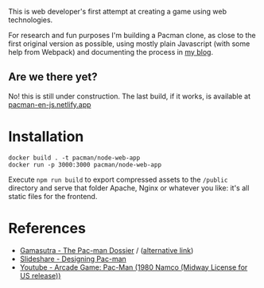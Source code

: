 This is web developer's first attempt at creating a game using web technologies.

For research and fun purposes I'm building a Pacman clone, as close to the first original version as possible, using mostly plain Javascript (with some help from Webpack) and documenting the process in [my blog](https://eliasdorigoni.com/categories/pacman).

## Are we there yet?
No! this is still under construction. The last build, if it works, is available at [pacman-en-js.netlify.app](https://pacman-en-js.netlify.app/)

# Installation

```shell
docker build . -t pacman/node-web-app
docker run -p 3000:3000 pacman/node-web-app
```

Execute `npm run build` to export compressed assets to the `/public` directory and serve that folder Apache, Nginx or whatever you like: it's all static files for the frontend.

# References

* [Gamasutra - The Pac-man Dossier](https://www.gamasutra.com/view/feature/3938/the_pacman_dossier.php?print=1) / ([alternative link](https://www.gamedeveloper.com/design/the-pac-man-dossier))
* [Slideshare - Designing Pac-man](https://www.slideshare.net/grimlockt/pac-man-6561257)
* [Youtube - Arcade Game: Pac-Man (1980 Namco (Midway License for US release))](https://www.youtube.com/watch?v=dScq4P5gn4A)
